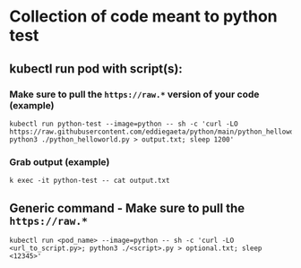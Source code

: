 # Collection of code meant to python test

## kubectl run pod with script(s): 

### Make sure to pull the `https://raw.*` version of your code (example)
    kubectl run python-test --image=python -- sh -c 'curl -LO https://raw.githubusercontent.com/eddiegaeta/python/main/python_helloworld.py; python3 ./python_helloworld.py > output.txt; sleep 1200'

### Grab output (example)
    k exec -it python-test -- cat output.txt

## Generic command - Make sure to pull the `https://raw.*`
    kubectl run <pod_name> --image=python -- sh -c 'curl -LO <url_to_script.py>; python3 ./<script>.py > optional.txt; sleep <12345>'